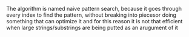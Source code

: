The algorithm is named naive pattern search, because it goes through every index to find the pattern, without breaking into piecesor doing something that can optimize it
and for this reason it is not that efficient when large strings/substrings are being putted as an arugument of it
